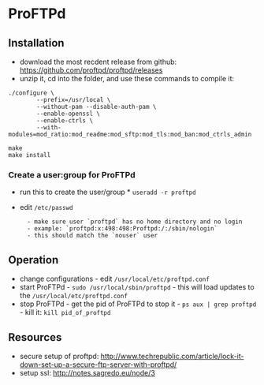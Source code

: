ProFTPd
=======

Installation
------------
- download the most recdent release from github: https://github.com/proftpd/proftpd/releases
- unzip it, cd into the folder, and use these commands to compile it:

```
./configure \
        --prefix=/usr/local \
        --without-pam --disable-auth-pam \
        --enable-openssl \
        --enable-ctrls \
        --with-modules=mod_ratio:mod_readme:mod_sftp:mod_tls:mod_ban:mod_ctrls_admin

make
make install
```

### Create a user:group for ProFTPd
- run this to create the user/group
        *  `useradd -r proftpd`
- edit `/etc/passwd`

        - make sure user `proftpd` has no home directory and no login
        - example: `proftpd:x:498:498:Proftpd:/:/sbin/nologin`
        - this should match the `nouser` user

Operation
---------
- change configurations
        - edit `/usr/local/etc/proftpd.conf`
- start ProFTPd
        - `sudo /usr/local/sbin/proftpd`
        - this will load updates to the `/usr/local/etc/proftpd.conf`
- stop ProFTPd
        - get the pid of ProFTPd to stop it
        - `ps aux | grep proftpd`
        - kill it: `kill pid_of_proftpd`

Resources
---------
- secure setup of proftpd: http://www.techrepublic.com/article/lock-it-down-set-up-a-secure-ftp-server-with-proftpd/
- setup ssl: http://notes.sagredo.eu/node/3
